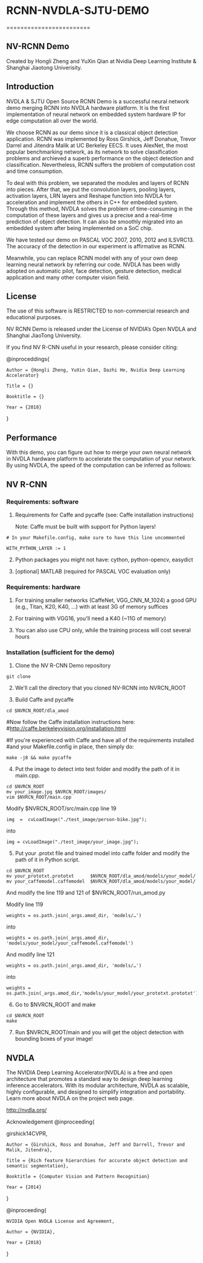 # RCNN-NVDLA-SJTU-DEMO
========================

NV-RCNN Demo
----------------------

Created by Hongli Zheng and YuXin Qian at Nvidia Deep Learning Institute & Shanghai Jiaotong Univerisity.

Introduction
----------------------

NVDLA & SJTU Open Source RCNN Demo is a successful neural network demo merging RCNN into NVDLA hardware platform. It is the first implementation of neural network on embedded system hardware IP for edge computation all over the world.

We choose RCNN as our demo since it is a classical object detection application. RCNN was implemented by Ross Girshick, Jeff Donahue, Trevor Darrel and Jitendra Malik at UC Berkeley EECS.  It uses AlexNet, the most popular benchmarking network, as its network to solve classification problems and archieved a superb performance on the object detection and classification. Nevertheless, RCNN suffers the problem of computation cost and time consumption.

To deal with this problem, we separated the modules and layers of RCNN into pieces. After that, we put the convolution layers, pooling layers, activation layers, LRN layers and Reshape function into NVDLA for acceleration and implement the others in C++ for embedded system. Through this method, NVDLA solves the problem of time-consuming in the computation of these layers and gives us a precise and a real-time prediction of object detection. It can also be smoothly migrated into an embedded system after being implemented on a SoC chip.

We have tested our demo on PASCAL VOC 2007, 2010, 2012 and ILSVRC13. The accuracy of the detection in our experiment is affirmative as RCNN.

Meanwhile, you can replace RCNN model with any of your own deep learning neural network by referring our code. NVDLA has been widly adopted on automatic pilot, face detection, gesture detection, medical application and many other computer vision field. 

License
----------------------

The use of this software is RESTRICTED to non-commercial research and educational purposes. 

NV RCNN Demo is released under the License of NVIDIA’s Open NVDLA and Shanghai JiaoTong University. 

If you find NV R-CNN useful in your research, please consider citing:

@inproceddings{

    Author = {Hongli Zheng, YuXin Qian, Dazhi He, Nvidia Deep Learning Accelerator}
  
    Title = {}
  
    Booktitle = {}
  
    Year = {2018}
}


Performance
----------------------

With this demo, you can figure out how to merge your own neural network in NVDLA hardware platform to accelerate the computation of your network. By using NVDLA, the speed of the computation can be inferred as follows:



NV R-CNN
----------------------

### Requirements: software

  1. Requirements for Caffe and pycaffe (see: Caffe installation instructions) 
    
      Note: Caffe must be built with support for Python layers!
  
    # In your Makefile.config, make sure to have this line uncommented
    
    WITH_PYTHON_LAYER := 1
       
  2. Python packages you might not have: cython, python-opencv, easydict
  
  3. [optional] MATLAB (required for PASCAL VOC evaluation only)
  
### Requirements: hardware

  1. For training smaller networks (CaffeNet, VGG_CNN_M_1024) a good GPU (e.g., Titan, K20, K40, ...) with at least 3G of memory suffices
    
  2. For training with VGG16, you'll need a K40 (~11G of memory) 
    
  3. You can also use CPU only, while the training process will cost several hours
    
    
### Installation (sufficient for the demo)

  1. Clone the NV R-CNN Demo repository
  
    git clone 
     
  2. We'll call the directory that you cloned NV-RCNN into NVRCN_ROOT
  
  3. Build Caffe and pycaffe
    
    cd $NVRCN_ROOT/dla_amod
    
   #Now follow the Caffe installation instructions here:
   #http://caffe.berkeleyvision.org/installation.html

   #If you're experienced with Caffe and have all of the requirements installed
   #and your Makefile.config in place, then simply do:

    make -j8 && make pycaffe

  4. Put the image to detect into test folder and modify the path of it in main.cpp.
    
    cd $NVRCN_ROOT
    mv your_image.jpg $NVRCN_ROOT/images/
    vim $NVRCN_ROOT/main.cpp

   Modify  $NVRCN_ROOT/src/main.cpp   line 19 
   
    img  =  cvLoadImage("./test_image/person-bike.jpg");
    
   into
  
    img = cvLoadImage("./test_image/your_image.jpg");
   
  5. Put your .protxt file and trained model into caffe folder and modify the path of it in Python script.
    
    cd $NVRCN_ROOT
    mv your_prototxt.prototxt      $NVRCN_ROOT/dla_amod/models/your_model/
    mv your_caffemodel.caffemodel  $NVRCN_ROOT/dla_amod/models/your_model/

   And modify the line 119 and 121 of  $NVRCN_ROOT/run_amod.py

   Modify line 119 

    weights = os.path.join(_args.amod_dir, 'models/…')

   into

    weights = os.path.join(_args.amod_dir, 'models/your_model/your_caffemodel.caffemodel')

   And modify line 121
  
    weights = os.path.join(_args.amod_dir, 'models/…')
    
   into
  
    weights =  os.path.join(_args.amod_dir,'models/your_model/your_prototxt.prototxt')
    
  6. Go to $NVRCN_ROOT and make
    
    cd $NVRCN_ROOT
    make
	
  7. Run $NVRCN_ROOT/main and you will get the object detection with bounding boxes of your image!


NVDLA
---------------------------------

The NVIDIA Deep Learning Accelerator(NVDLA) is a free and open architecture that promotes a standard way to design deep learning inference accelerators. With its modular architecture, NVDLA as scalable, highly configurable, and designed to simplify integration and portability. Learn more about NVDLA on the project web page.

http://nvdla.org/

Acknowledgement
@inproceeding{

  girshick14CVPR,
  
	Author = {Girshick, Ross and Donahue, Jeff and Darrell, Trevor and Malik, Jitendra},
  
	Title = {Rich feature hierarchies for accurate object detection and semantic segmentation},
  
	Booktitle = {Computer Vision and Pattern Recognition}
  
	Year = {2014}
  
}

@inproceeding{

    NVIDIA Open NVDLA License and Agreement,
  
    Author = {NVIDIA},
  
    Year = {2018}
  
}



